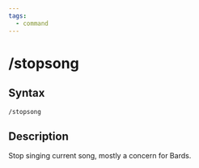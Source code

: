 ```yaml
---
tags:
  - command
---
```


# /stopsong

## Syntax

<!--cmd-syntax-start-->
```eqcommand
/stopsong
```
<!--cmd-syntax-end-->

## Description

<!--cmd-desc-start-->
Stop singing current song, mostly a concern for Bards.
<!--cmd-desc-end-->